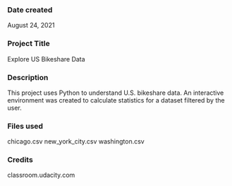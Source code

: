 
### Date created
August 24, 2021

### Project Title
Explore US Bikeshare Data


### Description
This project uses Python to understand U.S. bikeshare data. An interactive environment was created to calculate statistics for a dataset filtered by the user.

### Files used
chicago.csv
new_york_city.csv
washington.csv

### Credits
classroom.udacity.com

